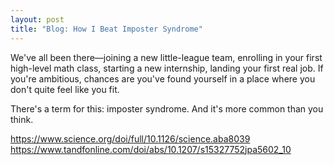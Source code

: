 ```yaml
---
layout: post
title: "Blog: How I Beat Imposter Syndrome"
---
```


We've all been there—joining a new little-league team, enrolling in your first high-level math class, starting a new internship, landing your first real job. If you're ambitious, chances are you've found yourself in a place where you don't quite feel like you fit.

There's a term for this: imposter syndrome. And it's more common than you think.

https://www.science.org/doi/full/10.1126/science.aba8039
https://www.tandfonline.com/doi/abs/10.1207/s15327752jpa5602_10
